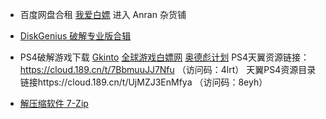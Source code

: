 - 百度网盘合租 
[我爱白嫖](https://feizhu.3kla.top/assets/img/default/)  进入 Anran 杂货铺

- [DiskGenius 破解专业版合辑](https://weilining.github.io/251.html) 

- PS4破解游戏下载
   [Gkinto](https://www.gkinto.com/category/ps4)
   [全球游戏白嫖网](https://www.520switch.com/ps4/)
   [奥德彪计划](https://2468c.com/)
   PS4天翼资源链接：https://cloud.189.cn/t/7BbmuuJJ7Nfu （访问码：4lrt）
   天翼PS4资源目录链接https://cloud.189.cn/t/UjMZJ3EnMfya （访问码：8eyh）
  
- [解压缩软件 7-Zip](https://www.7-zip.org/)